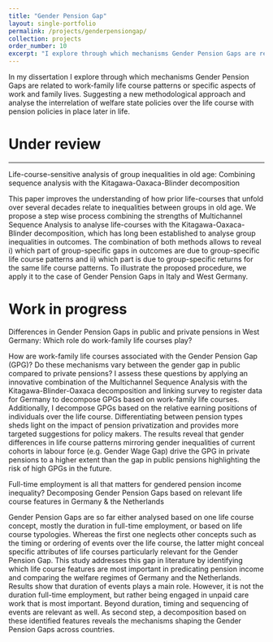 ```yaml
---
title: "Gender Pension Gap"
layout: single-portfolio
permalink: /projects/genderpensiongap/
collection: projects
order_number: 10
excerpt: "I explore through which mechanisms Gender Pension Gaps are related to work-family life course patterns or specific aspects of work and family lives."
---
```


In my dissertation I explore through which mechanisms Gender Pension Gaps are related to work-family life course patterns or specific aspects of work and family lives. Suggesting a new methodological approach and analyse the interrelation of welfare state policies over the life course with pension policies in place later in life. 

Under review
======
------
Life-course-sensitive analysis of group inequalities in old age: Combining sequence analysis with the Kitagawa-Oaxaca-Blinder decomposition 

This paper improves the understanding of how prior life-courses that unfold over several decades relate to inequalities between groups in old age. We propose a step wise process combining the strengths of Multichannel Sequence Analysis to analyse life-courses with the Kitagawa-Oaxaca-Blinder decomposition, which has long been established to analyse group inequalities in outcomes. The combination of both methods allows to reveal i) which part of group-specific gaps in outcomes are due to group-specific life course patterns and ii) which part is due to group-specific returns for the same life course patterns. To illustrate the proposed procedure, we apply it to the case of Gender Pension Gaps in Italy and West Germany. 

Work in progress
======
Differences in Gender Pension Gaps in public and private pensions in West Germany: Which role do work-family life courses play?

How are work-family life courses associated with the Gender Pension Gap (GPG)? Do these mechanisms vary between the gender gap in public compared to private pensions? I assess these questions by applying an innovative combination of the Multichannel Sequence Analysis with the Kitagawa-Blinder-Oaxaca decomposition and linking survey to register data for Germany to decompose GPGs based on work-family life courses. Additionally, I decompose GPGs based on the relative earning positions of individuals over the life course. Differentiating between pension types sheds light on the impact of pension privatization and provides more targeted suggestions for policy makers. The results reveal that gender differences in life course patterns mirroring gender inequalities of current cohorts in labour force (e.g. Gender Wage Gap) drive the GPG in private pensions to a higher extent than the gap in public pensions highlighting the risk of high GPGs in the future.

Full-time employment is all that matters for gendered pension income inequality? Decomposing Gender Pension Gaps based on relevant life course features in Germany & the Netherlands

Gender Pension Gaps are so far either analysed based on one life course concept, mostly the duration in full-time employment, or based on life course typologies. Whereas the first one neglects other concepts such as the timing or ordering of events over the life course, the latter might conceal specific attributes of life courses particularly relevant for the Gender Pension Gap. This study addresses this gap in literature by identifying which life course features are most important in predicating pension income and comparing the welfare regimes of Germany and the Netherlands. Results show that duration of events plays a main role. However, it is not the duration full-time employment, but rather being engaged in unpaid care work that is most important. Beyond duration, timing and sequencing of events are relevant as well. As second step, a decomposition based on these identified features reveals the mechanisms shaping the Gender Pension Gaps across countries.

